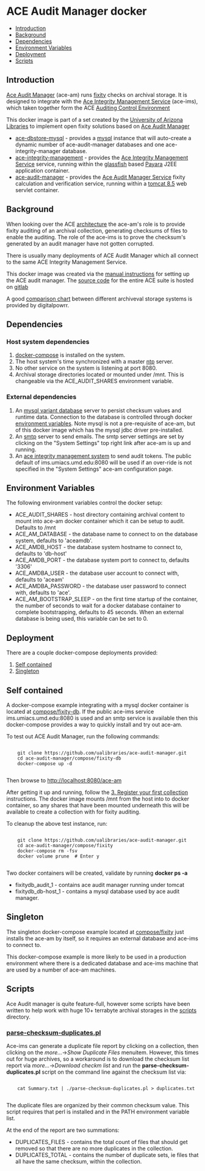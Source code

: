 # ACE Audit Manager docker

- [Introduction](#introduction)
- [Background](#background)
- [Dependencies](#dependencies)
- [Environment Variables](#environment-variables)
- [Deployment](#deployment)
- [Scripts](#scripts)

## Introduction

[Ace Audit Manager](https://wiki.umiacs.umd.edu/adapt/index.php/Ace:Main) (ace-am) runs [fixity](https://www.dpconline.org/handbook/technical-solutions-and-tools/fixity-and-checksums) checks on archival storage. It is designed to integrate with the [Ace Integrity Management Service](https://wiki.umiacs.umd.edu/adapt/index.php/Ace:Ace_IMS_System) (ace-ims), which taken together form the ACE [Auditing Control Environment](https://wiki.umiacs.umd.edu/adapt/index.php/Ace)

This docker image is part of a set created by the [University of Arizona Libraries](https://github.com/ualibraries) to implement open fixity solutions based on [Ace Audit Manager](https://wiki.umiacs.umd.edu/adapt/index.php/Ace:Main)

* [ace-dbstore-mysql](https://github.com/ualibraries/ace-dbstore-mysql) - provides a [mysql](https://hub.docker.com/_/mysql/) instance that will auto-create a dynamic number of ace-audit-manager databases and one ace-integrity-manager database.
* [ace-integrity-management](https://github.com/ualibraries/ace-integrity-management) - provides the [Ace Integrity Management Service](https://wiki.umiacs.umd.edu/adapt/index.php/Ace:Ace_IMS_System) service, running within the [glassfish](https://en.wikipedia.org/wiki/GlassFish) based [Payara](https://www.payara.fish/) J2EE application container.
* [ace-audit-manager](https://github.com/ualibraries/ace-audit-manager) - provides the [Ace Audit Manager Service](https://wiki.umiacs.umd.edu/adapt/index.php/Ace:Audit_Manager_Installation_Guide) fixity calculation and verification service, running within a [tomcat 8.5](http://tomcat.apache.org/) web servlet container.

## Background

When looking over the ACE [architecture](https://wiki.umiacs.umd.edu/adapt/images/5/5b/DigCCurr2009_060909.pdf) the ace-am's role is to provide fixity auditing of an archival collection, generating checksums of files to enable the auditing. The role of the ace-ims is to prove the checksum's generated by an audit manager have not gotten corrupted.

There is usually many deployments of ACE Audit Manager which all connect to the same ACE Integrity Management Service.

This docker image was created via the [manual instructions](https://wiki.umiacs.umd.edu/adapt/index.php/Ace:Audit_Manager_Installation_Guide) for setting up the ACE audit manager. The [source code](https://gitlab.umiacs.umd.edu/adapt/ace) for the entire ACE suite is hosted on [gitlab](https://gitlab.umiacs.umd.edu/groups/adapt)

A good [comparison chart](http://digitalpowrr.niu.edu/digital-preservation-101/tool-grid/) between different archiveval storage systems is provided by digitalpowrr.

## Dependencies
### Host system dependencies
1. [docker-compose](https://docs.docker.com/compose/overview/) is installed on the system.
2. The host system's time synchronized with a master [ntp](https://en.wikipedia.org/wiki/Network_Time_Protocol) server.
3. No other service on the system is listening at port 8080.
4. Archival storage directories located or mounted under /mnt. This is changeable via the ACE_AUDIT_SHARES environment variable.

### External dependencies

1. An [mysql variant database](https://en.wikipedia.org/wiki/MySQL#Current) server to persist checksum values and runtime data. Connection to the database is controlled through docker [environment variables](#environment-variables). Note mysql is not a pre-requisite of ace-am, but of this docker image which has the mysql jdbc driver pre-installed.
2. An [smtp](https://en.wikipedia.org/wiki/Simple_Mail_Transfer_Protocol) server to send emails. The smtp server settings are set by clicking on the "System Settings" top right link after ace-am is up and running.
3. An [ace integrity management system](https://wiki.umiacs.umd.edu/adapt/index.php/Ace:Ace_IMS_System) to send audit tokens. The public default of ims.umiacs.umd.edu:8080 will be used if an over-ride is not specified in the "System Settings" ace-am configuration page.

## Environment Variables

The following environment variables control the docker setup:

* ACE_AUDIT_SHARES - host directory containing archival content to mount into ace-am docker container which it can be setup to audit. Defaults to /mnt
* ACE_AM_DATABASE - the database name to connect to on the database system, defaults to 'aceamdb'.
* ACE_AMDB_HOST - the database system hostname to connect to, defaults to 'db-host'
* ACE_AMDB_PORT - the database system port to connect to, defaults '3306'
* ACE_AMDBA_USER - the database user account to connect with, defaults to 'aceam'
* ACE_AMDBA_PASSWORD - the database user password to connect with, defaults to 'ace'.
* ACE_AM_BOOTSTRAP_SLEEP - on the first time startup of the container, the number of seconds to wait for a docker database container to complete bootstrapping, defaults to 45 seconds. When an external database is being used, this variable can be set to 0.

## Deployment

There are a couple docker-compose deployments provided:

1. [Self contained](#self-contained)
2. [Singleton](#singleton)

## Self contained

A docker-compose example integrating with a mysql docker container is located at [compose/fixity-db](https://github.com/ualibraries/ace-audit-manager/tree/master/compose/fixity-db). If the public ace-ims service ims.umiacs.umd.edu:8080 is used and an smtp service is available then this docker-compose provides a way to quickly install and try out ace-am.

To test out ACE Audit Manager, run the following commands:

```
	
	git clone https://github.com/ualibraries/ace-audit-manager.git
	cd ace-audit-manager/compose/fixity-db
	docker-compose up -d
	
```

Then browse to [http://localhost:8080/ace-am](http://localhost:8080/ace-am)

After getting it up and running, follow the [3. Register your first collection](https://wiki.umiacs.umd.edu/adapt/index.php/Ace:Audit_Manager_Installation_Guide) instructions. The docker image mounts /mnt from the host into to docker container, so any shares that have been mounted underneath this will be available to create a collection with for fixity auditing.

To cleanup the above test instance, run:

```
	
	git clone https://github.com/ualibraries/ace-audit-manager.git
	cd ace-audit-manager/compose/fixity
	docker-compose rm -fsv
	docker volume prune  # Enter y
	
```

Two docker containers will be created, validate by running **docker ps -a**

* fixitydb_audit_1 - contains ace audit manager running under tomcat
* fixitydb_db-host_1 - contains a mysql database used by ace audit manager.

## Singleton

The singleton docker-compose example located at [compose/fixity](https://github.com/ualibraries/ace-audit-manager/tree/master/compose/fixity) just installs the ace-am by itself, so it requires an external database and ace-ims to connect to.

This docker-compose example is more likely to be used in a production environment where there is a dedicated database and ace-ims machine that are used by a number of ace-am machines.

## Scripts

Ace Audit manager is quite feature-full, however some scripts have been written to help work with huge 10+ terrabyte archival storages in the [scripts](https://github.com/ualibraries/ace-audit-manager/tree/master/scripts) directory.

### [parse-checksum-duplicates.pl](https://github.com/ualibraries/ace-audit-manager/tree/master/scripts/parse-checksum-duplicates.pl)

Ace-ims can generate a duplicate file report by clicking on a collection, then clicking on the *more...*->*Show Duplicate Files* menuitem. However, this times out for huge archives, so a workaround is to download the checksum list report via *more...*->*Download checkm list* and run the **parse-checksum-duplicates.pl** script on the command line against the checksum list via:


```
	
	cat Summary.txt | ./parse-checksum-duplicates.pl > duplicates.txt
	
```

The duplicate files are organized by their common checksum value. This script requires that perl is installed and in the PATH environment variable list.
 
At the end of the report are two summations:

* DUPLICATES_FILES - contains the total count of files that should get removed so that there are no more duplicates in the collection.
* DUPLICATES_TOTAL - contains the number of duplicate sets, ie files that all have the same checksum, within the collection.


